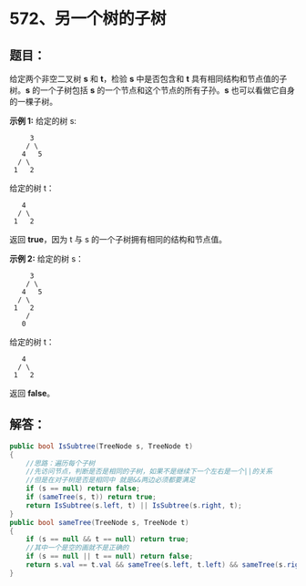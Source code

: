 # 572、另一个树的子树

## 题目：

给定两个非空二叉树 **s** 和 **t**，检验 **s** 中是否包含和 **t** 具有相同结构和节点值的子树。**s** 的一个子树包括 **s** 的一个节点和这个节点的所有子孙。**s** 也可以看做它自身的一棵子树。

**示例 1:**
给定的树 s:

```
     3
    / \
   4   5
  / \
 1   2
```

给定的树 t：

```
   4 
  / \
 1   2
```

返回 **true**，因为 t 与 s 的一个子树拥有相同的结构和节点值。

**示例 2:**
给定的树 s：

```
     3
    / \
   4   5
  / \
 1   2
    /
   0
```

给定的树 t：

```
   4
  / \
 1   2
```

返回 **false**。

## 解答：

```csharp
public bool IsSubtree(TreeNode s, TreeNode t)
{
    //思路：遍历每个子树
    //先访问节点，判断是否是相同的子树，如果不是继续下一个左右是一个||的关系
    //但是在对子树是否是相同中 就是&&两边必须都要满足
    if (s == null) return false;
    if (sameTree(s, t)) return true;
    return IsSubtree(s.left, t) || IsSubtree(s.right, t);
}
public bool sameTree(TreeNode s, TreeNode t)
{
    if (s == null && t == null) return true;
    //其中一个是空的画就不是正确的
    if (s == null || t == null) return false;
    return s.val == t.val && sameTree(s.left, t.left) && sameTree(s.right, t.right);
}
```

